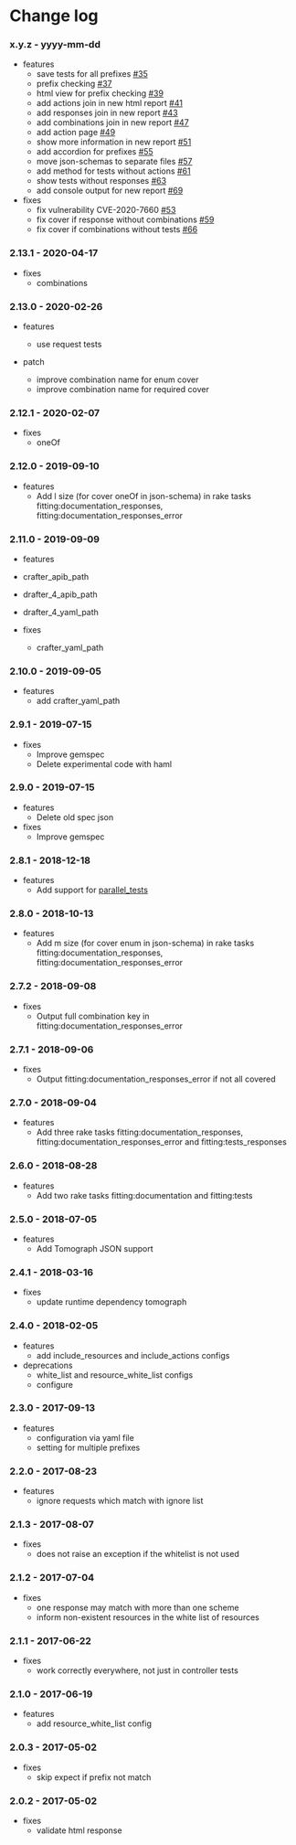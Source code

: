 # Change log

### x.y.z - yyyy-mm-dd

* features
  * save tests for all prefixes [#35](https://github.com/funbox/fitting/issues/35)
  * prefix checking [#37](https://github.com/funbox/fitting/issues/37)
  * html view for prefix checking [#39](https://github.com/funbox/fitting/issues/39)
  * add actions join in new html report [#41](https://github.com/funbox/fitting/issues/41)
  * add responses join in new report [#43](https://github.com/funbox/fitting/issues/43)
  * add combinations join in new report [#47](https://github.com/funbox/fitting/issues/47)
  * add action page [#49](https://github.com/funbox/fitting/issues/49)
  * show more information in new report [#51](https://github.com/funbox/fitting/issues/51)
  * add accordion for prefixes [#55](https://github.com/funbox/fitting/issues/55)
  * move json-schemas to separate files [#57](https://github.com/funbox/fitting/issues/57)
  * add method for tests without actions [#61](https://github.com/funbox/fitting/issues/61)
  * show tests without responses [#63](https://github.com/funbox/fitting/issues/63)
  * add console output for new report [#69](https://github.com/funbox/fitting/issues/69)
* fixes
  * fix vulnerability CVE-2020-7660 [#53](https://github.com/funbox/fitting/issues/53)
  * fix cover if response without combinations [#59](https://github.com/funbox/fitting/issues/59)
  * fix cover if combinations without tests [#66](https://github.com/funbox/fitting/issues/66)

### 2.13.1 - 2020-04-17

* fixes
  * combinations

### 2.13.0 - 2020-02-26

* features
  * use request tests

* patch
  * improve combination name for enum cover
  * improve combination name for required cover

### 2.12.1 - 2020-02-07

* fixes
  * oneOf

### 2.12.0 - 2019-09-10

* features
  * Add l size (for cover oneOf in json-schema) in rake tasks fitting:documentation_responses, fitting:documentation_responses_error

### 2.11.0 - 2019-09-09

* features
 * crafter_apib_path
 * drafter_4_apib_path
 * drafter_4_yaml_path

* fixes
  * crafter_yaml_path

### 2.10.0 - 2019-09-05

* features
  * add crafter_yaml_path

### 2.9.1 - 2019-07-15

* fixes
  * Improve gemspec
  * Delete experimental code with haml

### 2.9.0 - 2019-07-15

* features
  * Delete old spec json
* fixes
  * Improve gemspec

### 2.8.1 - 2018-12-18

* features
  * Add support for [parallel_tests](https://github.com/grosser/parallel_tests)

### 2.8.0 - 2018-10-13

* features
  * Add m size (for cover enum in json-schema) in rake tasks fitting:documentation_responses, fitting:documentation_responses_error

### 2.7.2 - 2018-09-08

* fixes
  * Output full combination key in fitting:documentation_responses_error

### 2.7.1 - 2018-09-06

* fixes
  * Output fitting:documentation_responses_error if not all covered

### 2.7.0 - 2018-09-04

* features
  * Add three rake tasks fitting:documentation_responses, fitting:documentation_responses_error and fitting:tests_responses

### 2.6.0 - 2018-08-28

* features
  * Add two rake tasks fitting:documentation and fitting:tests

### 2.5.0 - 2018-07-05

* features
  * Add Tomograph JSON support

### 2.4.1 - 2018-03-16

* fixes
  * update runtime dependency tomograph

### 2.4.0 - 2018-02-05

* features
  * add include_resources and include_actions configs
* deprecations
  * white_list and resource_white_list configs
  * configure

### 2.3.0 - 2017-09-13

* features
  * configuration via yaml file
  * setting for multiple prefixes

### 2.2.0 - 2017-08-23

* features
  * ignore requests which match with ignore list

### 2.1.3 - 2017-08-07

* fixes
  * does not raise an exception if the whitelist is not used

### 2.1.2 - 2017-07-04

* fixes
  * one response may match with more than one scheme
  * inform non-existent resources in the white list of resources

### 2.1.1 - 2017-06-22

* fixes
  * work correctly everywhere, not just in controller tests

### 2.1.0 - 2017-06-19

* features
  * add resource_white_list config

### 2.0.3 - 2017-05-02

* fixes
  * skip expect if prefix not match

### 2.0.2 - 2017-05-02

* fixes
  * validate html response
